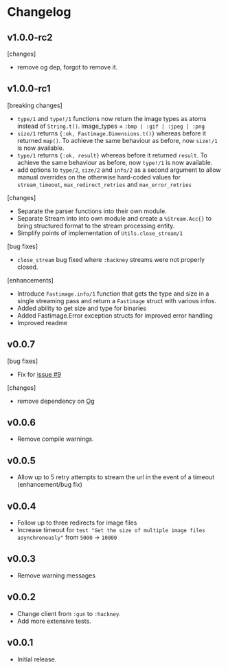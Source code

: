 # Changelog

## v1.0.0-rc2

[changes]

- remove og dep, forgot to remove it.

## v1.0.0-rc1

[breaking changes]
- `type/1` and `type!/1` functions now return the image types as 
atoms instead of `String.t()`. image_types = `:bmp | :gif | :jpeg | :png`
- `size/1` returns `{:ok, Fastimage.Dimensions.t()}` whereas 
before it returned `map()`. To achieve the same behaviour as before, now
`size!/1` is now available.
- `type/1` returns `{:ok, result}` whereas 
before it returned `result`. To achieve the same behaviour as before, now
`type!/1` is now available.
- add options to `type/2`, `size/2` and `info/2` as a second argument 
to allow manual overrides on the otherwise hard-coded values 
for `stream_timeout`, `max_redirect_retries` and `max_error_retries`

[changes]
- Separate the parser functions into their own module.
- Separate Stream into into own module and create a `%Stream.Acc{}` to
bring structured format to the stream processing entity.
- Simplify points of implementation of `Utils.close_stream/1`

[bug fixes]
- `close_stream` bug fixed where `:hackney` streams were not properly closed. 

[enhancements]
- Introduce `Fastimage.info/1` function that gets the type and size in a 
single streaming pass and return a `Fastimage` struct with various infos.
- Added ability to get size and type for binaries
- Added Fastimage.Error exception structs for improved error handling
- Improved readme

## v0.0.7

[bug fixes]
- Fix for [issue #9](https://github.com/stephenmoloney/fastimage/issues/9)

[changes]
- remove dependency on [Og](https://hex.pm/packages/og)


## v0.0.6

- Remove compile warnings.


## v0.0.5

- Allow up to 5 retry attempts to stream the url in the event of a timeout (enhancement/bug fix)


## v0.0.4

- Follow up to three redirects for image files
- Increase timeout for `test "Get the size of multiple image files asynchronously"` from `5000` -> `10000`


## v0.0.3

- Remove warning messages


## v0.0.2

- Change client from `:gun` to `:hackney`.
- Add more extensive tests.


## v0.0.1

- Initial release.
